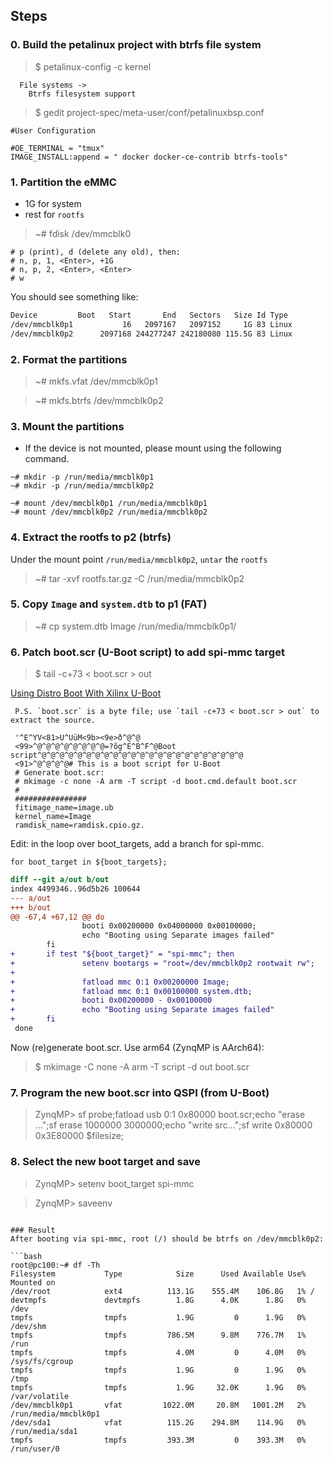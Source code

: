 
## Steps
### 0. Build the petalinux project with btrfs file system
> $ petalinux-config -c kernel
```
  File systems ->
    Btrfs filesystem support
```

> $  gedit project-spec/meta-user/conf/petalinuxbsp.conf
```
#User Configuration

#OE_TERMINAL = "tmux"
IMAGE_INSTALL:append = " docker docker-ce-contrib btrfs-tools"
```

### 1. Partition the eMMC

- 1G for system
- rest for `rootfs`

> ~# fdisk /dev/mmcblk0
```
# p (print), d (delete any old), then:
# n, p, 1, <Enter>, +1G
# n, p, 2, <Enter>, <Enter>
# w
```
You should see something like:
```bash
Device         Boot   Start       End   Sectors   Size Id Type
/dev/mmcblk0p1           16   2097167   2097152     1G 83 Linux
/dev/mmcblk0p2      2097168 244277247 242180080 115.5G 83 Linux
```
### 2. Format the partitions
> ~# mkfs.vfat /dev/mmcblk0p1

> ~# mkfs.btrfs /dev/mmcblk0p2
### 3. Mount the partitions

- If the device is not mounted, please mount using the following command.

```
~# mkdir -p /run/media/mmcblk0p1
~# mkdir -p /run/media/mmcblk0p2

~# mount /dev/mmcblk0p1 /run/media/mmcblk0p1
~# mount /dev/mmcblk0p2 /run/media/mmcblk0p2
```

### 4. Extract the rootfs to p2 (btrfs)

Under the mount point `/run/media/mmcblk0p2`, `untar` the `rootfs`


> ~# tar -xvf rootfs.tar.gz -C /run/media/mmcblk0p2


### 5. Copy `Image` and `system.dtb` to p1 (FAT)


> ~# cp system.dtb Image /run/media/mmcblk0p1/


### 6. Patch boot.scr (U-Boot script) to add spi-mmc target
> $ tail -c+73 < boot.scr > out

[Using Distro Boot With Xilinx U-Boot](https://xilinx-wiki.atlassian.net/wiki/spaces/A/pages/749142017/Using+Distro+Boot+With+Xilinx+U-Boot#Modifying-an-Existing-boot.scr.uimg/boot.scr-File)
```
 P.S. `boot.scr` is a byte file; use `tail -c+73 < boot.scr > out` to extract the source.

 '^E^YV<81>U^UüM<9b><9e>ð^@^@
 <99>^@^@^@^@^@^@^@^@=?õg^E^B^F^@Boot script^@^@^@^@^@^@^@^@^@^@^@^@^@^@^@^@^@^@^@^@^@^@^@
 <91>^@^@^@^@# This is a boot script for U-Boot
 # Generate boot.scr:
 # mkimage -c none -A arm -T script -d boot.cmd.default boot.scr
 #
 ################
 fitimage_name=image.ub
 kernel_name=Image
 ramdisk_name=ramdisk.cpio.gz.

```
Edit: in the loop over boot_targets, add a branch for spi-mmc.


```uboot
for boot_target in ${boot_targets};
```

```diff
diff --git a/out b/out
index 4499346..96d5b26 100644
--- a/out
+++ b/out
@@ -67,4 +67,12 @@ do
                booti 0x00200000 0x04000000 0x00100000;
                echo "Booting using Separate images failed"
        fi
+       if test "${boot_target}" = "spi-mmc"; then
+               setenv bootargs = "root=/dev/mmcblk0p2 rootwait rw";
+
+               fatload mmc 0:1 0x00200000 Image;
+               fatload mmc 0:1 0x00100000 system.dtb;
+               booti 0x00200000 - 0x00100000
+               echo "Booting using Separate images failed"
+       fi
 done
```

Now (re)generate boot.scr. Use arm64 (ZynqMP is AArch64):

> $ mkimage -C none -A arm -T script -d out boot.scr


### 7. Program the new boot.scr into QSPI (from U-Boot)

> ZynqMP> sf probe;fatload usb 0:1 0x80000 boot.scr;echo "erase ...";sf erase 1000000 3000000;echo "write src...";sf write 0x80000 0x3E80000 $filesize;


### 8. Select the new boot target and save

> ZynqMP> setenv boot_target spi-mmc

> ZynqMP> saveenv

```

### Result
After booting via spi-mmc, root (/) should be btrfs on /dev/mmcblk0p2:

```bash
root@pc100:~# df -Th
Filesystem           Type            Size      Used Available Use% Mounted on
/dev/root            ext4          113.1G    555.4M    106.8G   1% /
devtmpfs             devtmpfs        1.8G      4.0K      1.8G   0% /dev
tmpfs                tmpfs           1.9G         0      1.9G   0% /dev/shm
tmpfs                tmpfs         786.5M      9.8M    776.7M   1% /run
tmpfs                tmpfs           4.0M         0      4.0M   0% /sys/fs/cgroup
tmpfs                tmpfs           1.9G         0      1.9G   0% /tmp
tmpfs                tmpfs           1.9G     32.0K      1.9G   0% /var/volatile
/dev/mmcblk0p1       vfat         1022.0M     20.8M   1001.2M   2% /run/media/mmcblk0p1
/dev/sda1            vfat          115.2G    294.8M    114.9G   0% /run/media/sda1
tmpfs                tmpfs         393.3M         0    393.3M   0% /run/user/0
```
